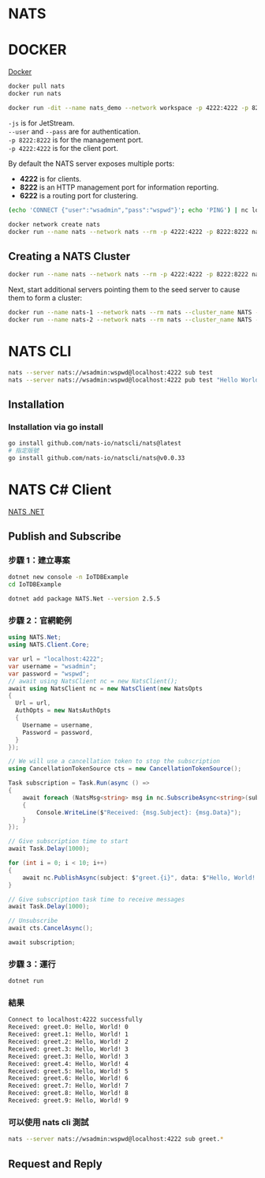 # NATS  

# DOCKER 

[Docker](https://docs.nats.io/running-a-nats-service/nats_docker)  
```bash  
docker pull nats
docker run nats
```


```bash
docker run -dit --name nats_demo --network workspace -p 4222:4222 -p 8222:8222 nats:2.10.24-linux --user wsadmin --pass wspwd -js --http_port 8222
```
`-js` is for JetStream.  
`--user` and `--pass` are for authentication.  
`-p 8222:8222` is for the management port.  
`-p 4222:4222` is for the client port.

By default the NATS server exposes multiple ports:  
- **4222** is for clients.  
- **8222** is an HTTP management port for information reporting.  
- **6222** is a routing port for clustering.  

```bash
(echo 'CONNECT {"user":"wsadmin","pass":"wspwd"}'; echo 'PING') | nc localhost 4222
```

```bash  
docker network create nats
docker run --name nats --network nats --rm -p 4222:4222 -p 8222:8222 nats --http_port 8222
```  

## Creating a NATS Cluster  
```bash
docker run --name nats --network nats --rm -p 4222:4222 -p 8222:8222 nats --http_port 8222 --cluster_name NATS --cluster nats://0.0.0.0:6222
```
Next, start additional servers pointing them to the seed server to cause them to form a cluster:  
```bash
docker run --name nats-1 --network nats --rm nats --cluster_name NATS --cluster nats://0.0.0.0:6222 --routes=nats://ruser:T0pS3cr3t@nats:6222
docker run --name nats-2 --network nats --rm nats --cluster_name NATS --cluster nats://0.0.0.0:6222 --routes=nats://ruser:T0pS3cr3t@nats:6222
```  

# NATS CLI  
```bash
nats --server nats://wsadmin:wspwd@localhost:4222 sub test
nats --server nats://wsadmin:wspwd@localhost:4222 pub test "Hello World"
```

## Installation  
### Installation via go install  
```bash  
go install github.com/nats-io/natscli/nats@latest 
# 指定版號   
go install github.com/nats-io/natscli/nats@v0.0.33
```

# NATS C# Client  
[NATS .NET](https://nats-io.github.io/nats.net/documentation/intro.html?tabs=core-nats)

## Publish and Subscribe  

### 步驟 1：建立專案  

```bash
dotnet new console -n IoTDBExample
cd IoTDBExample
```

```bash
dotnet add package NATS.Net --version 2.5.5
```


### 步驟 2：官網範例 
```csharp
using NATS.Net;
using NATS.Client.Core;

var url = "localhost:4222";
var username = "wsadmin";
var password = "wspwd";
// await using NatsClient nc = new NatsClient();
await using NatsClient nc = new NatsClient(new NatsOpts
{
  Url = url,
  AuthOpts = new NatsAuthOpts
  {
    Username = username,
    Password = password,
  }
});

// We will use a cancellation token to stop the subscription
using CancellationTokenSource cts = new CancellationTokenSource();

Task subscription = Task.Run(async () =>
{
    await foreach (NatsMsg<string> msg in nc.SubscribeAsync<string>(subject: "greet.*", cancellationToken: cts.Token))
    {
        Console.WriteLine($"Received: {msg.Subject}: {msg.Data}");
    }
});

// Give subscription time to start
await Task.Delay(1000);

for (int i = 0; i < 10; i++)
{
    await nc.PublishAsync(subject: $"greet.{i}", data: $"Hello, World! {i}");
}

// Give subscription task time to receive messages
await Task.Delay(1000);

// Unsubscribe
await cts.CancelAsync();

await subscription;
```

### 步驟 3：運行  
```bash
dotnet run
```
### 結果
```bash
Connect to localhost:4222 successfully
Received: greet.0: Hello, World! 0
Received: greet.1: Hello, World! 1
Received: greet.2: Hello, World! 2
Received: greet.3: Hello, World! 3
Received: greet.3: Hello, World! 3
Received: greet.4: Hello, World! 4
Received: greet.5: Hello, World! 5
Received: greet.6: Hello, World! 6
Received: greet.7: Hello, World! 7
Received: greet.8: Hello, World! 8
Received: greet.9: Hello, World! 9
```
### 可以使用  nats cli 測試
```bash
nats --server nats://wsadmin:wspwd@localhost:4222 sub greet.*  
```  

## Request and Reply  

```csharp  
```